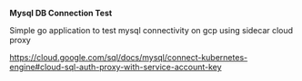 **Mysql DB Connection Test**

Simple go application to test mysql connectivity on gcp using sidecar cloud proxy 

https://cloud.google.com/sql/docs/mysql/connect-kubernetes-engine#cloud-sql-auth-proxy-with-service-account-key

